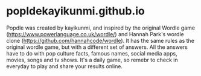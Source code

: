 # popldekayikunmi.github.io
Popdle was created by kayikunmi, and inspired by the original Wordle game (https://www.powerlanguage.co.uk/wordle/) and Hannah Park's wordle clone (https://github.com/hannahcode/wordle).
It has the same rules as the original wordle game, but with a different set of answers.
All the answers have to do with pop culture facts, famous names, social media apps, movies, songs and tv shows.
It's a daily game, so remebr to check in everyday to play and share your results online.

